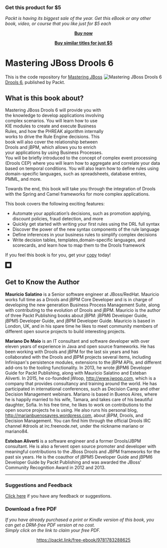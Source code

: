 
### Get this product for $5

<i>Packt is having its biggest sale of the year. Get this eBook or any other book, video, or course that you like just for $5 each</i>


<b><p align='center'>[Buy now](https://packt.link/9781783288625)</p></b>


<b><p align='center'>[Buy similar titles for just $5](https://subscription.packtpub.com/search)</p></b>


# Mastering JBoss Drools 6 

<a href="https://prod.packtpub.com/in/networking-and-servers/mastering-jboss-drools-6?utm_source=github&utm_medium=repository&utm_campaign=9781783288625">  <img src="https://prod.packtpub.com/media/catalog/product/cache/e4d64343b1bc593f1c5348fe05efa4a6/1/5/1512_8625os_mastering20jboss20drools206_0.jpg" alt="Mastering JBoss Drools 6" height="256px" align="right"></a>

This is the code repository for [Mastering JBoss Drools 6](https://prod.packtpub.com/in/networking-and-servers/mastering-jboss-drools-6?utm_source=github&utm_medium=repository&utm_campaign=9781783288625), published by Packt.


## What is this book about?
Mastering JBoss Drools 6 will provide you with the knowledge to develop applications involving complex scenarios. You will learn how to use KIE modules to create and execute Business Rules, and how the PHREAK algorithm internally works to drive the Rule Engine decisions. This book will also cover the relationship between Drools and jBPM, which allows you to enrich your applications by using Business Processes. You will be briefly introduced to the concept of complex event processing (Drools CEP) where you will learn how to aggregate and correlate your data based on temporal conditions. You will also learn how to define rules using domain-specific languages, such as spreadsheets, database entries, PMML, and more. 

Towards the end, this book will take you through the integration of Drools with the Spring and Camel frameworks for more
complex applications.

This book covers the following exciting features:

* Automate your application’s decisions, such as promotion applying, discount policies, fraud detection, and more
* Quickly get started with writing your first rules using the DRL full syntax
* Discover the power of the new syntax components of the rule language
* Define inferences in your business rules to simplify complex decisions
* Write decision tables, templates,domain-specific languages, and scorecards, and learn how to map them to the Drools framework

If you feel this book is for you, get your [copy](https://www.amazon.com/dp/1783288620) today!

<a href="https://www.packtpub.com/?utm_source=github&utm_medium=banner&utm_campaign=GitHubBanner"><img src="https://raw.githubusercontent.com/PacktPublishing/GitHub/master/GitHub.png" 
alt="https://www.packtpub.com/" border="5" /></a>



## Get to Know the Author
**Mauricio Salatino** is a Senior software engineer at JBoss/RedHat. Mauricio works
full time as a Drools and jBPM Core Developer and is in charge of developing the
new generation Business Process Management Suite, along with contributing to the
evolution of Drools and jBPM. Mauricio is the author of three Packt Publishing books
about jBPM: jBPM6 Developer Guide, jBPM5 Developer Guide, and jBPM Developer Guide.
Mauricio is based in London, UK, and in his spare time he likes to meet community
members of different open source projects to build interesting projects.

**Mariano De Maio** is an IT consultant and software developer with over eleven
years of experience in Java and open source frameworks. He has been working with
Drools and jBPM for the last six years and has collaborated with the Drools and jBPM
projects several items, including Infinispan's persistence modules, extensions to
the jBPM APIs, and different add-ons to the tooling functionality. In 2013, he wrote
jBPM6 Developer Guide for Packt Publishing, along with Mauricio Salatino and Esteban
Aliverti. In 2015, he co-founded jWoop, http://www.jwoop.com, which is a company
that provides consultancy and training around the world. He has participated in
international conferences, such as Decision Camp and other Decision Management
webinars. Mariano is based in Buenos Aires, where he is happily married to his wife,
Tamara, and takes care of his beautiful daughter, Sofia. In his free time, he likes
to work on contributions to the open source projects he is using. He also runs his
personal blog, http://marianbuenosayres.wordpress.com, about jBPM, Drools,
and Decision Management. You can find him through the official Drools IRC channel
#drools at irc.freenode.net, under the nickname mariano or mariano84.

**Esteban Aliverti** is a software engineer and a former Drools/JBPM consultant. He
is also a fervent open source promoter and developer with meaningful contributions
to the JBoss Drools and JBPM frameworks for the past six years. He is the coauthor
of jBPM5 Developer Guide and jBPM6 Developer Guide by Packt Publishing and was awarded the JBoss' Community Recognition Award in 2012 and 2013.


****


### Suggestions and Feedback
[Click here](https://docs.google.com/forms/d/e/1FAIpQLSdy7dATC6QmEL81FIUuymZ0Wy9vH1jHkvpY57OiMeKGqib_Ow/viewform) if you have any feedback or suggestions.


### Download a free PDF

 <i>If you have already purchased a print or Kindle version of this book, you can get a DRM-free PDF version at no cost.<br>Simply click on the link to claim your free PDF.</i>
<p align="center"> <a href="https://packt.link/free-ebook/9781783288625">https://packt.link/free-ebook/9781783288625 </a> </p>